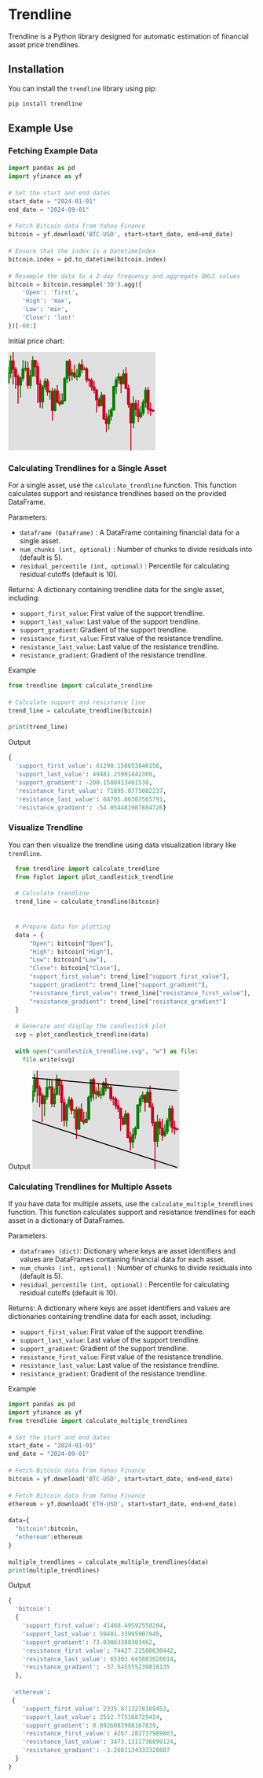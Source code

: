# Trendline

Trendline is a Python library designed for automatic estimation of financial asset price trendlines.

## Installation

You can install the `trendline` library using pip:

```bash
pip install trendline
```

## Example Use

### Fetching Example Data

```python
import pandas as pd
import yfinance as yf

# Set the start and end dates
start_date = "2024-01-01"
end_date = "2024-09-01"

# Fetch Bitcoin data from Yahoo Finance
bitcoin = yf.download('BTC-USD', start=start_date, end=end_date)

# Ensure that the index is a DatetimeIndex
bitcoin.index = pd.to_datetime(bitcoin.index)

# Resample the data to a 2-day frequency and aggregate OHLC values
bitcoin = bitcoin.resample('3D').agg({
    'Open': 'first',
    'High': 'max',
    'Low': 'min',
    'Close': 'last'
})[-60:]
```

Initial price chart:

![Candlestick Plot](images/candlestick.svg)


### Calculating Trendlines for a Single Asset
For a single asset, use the `calculate_trendline` function. This function calculates support and resistance trendlines based on the provided DataFrame.

Parameters:
- `dataframe (DataFrame)` : A DataFrame containing financial data for a single asset.
- `num_chunks (int, optional)` : Number of chunks to divide residuals into (default is 5).
- `residual_percentile (int, optional)` : Percentile for calculating residual cutoffs (default is 10).

Returns:
A dictionary containing trendline data for the single asset, including:
- `support_first_value`: First value of the support trendline.
- `support_last_value`: Last value of the support trendline.
- `support_gradient`: Gradient of the support trendline.
- `resistance_first_value`: First value of the resistance trendline.
- `resistance_last_value`: Last value of the resistance trendline.
- `resistance_gradient`: Gradient of the resistance trendline.


Example
```python
from trendline import calculate_trendline

# Calculate support and resistance line
trend_line = calculate_trendline(bitcoin)

print(trend_line)
```

Output
```python
{
  'support_first_value': 61290.158653846156, 
  'support_last_value': 49481.25901442308, 
  'support_gradient': -200.1508413461538, 
  'resistance_first_value': 71895.0775082237, 
  'resistance_last_value': 68705.86307565791, 
  'resistance_gradient': -54.054481907894726}
```

### Visualize Trendline
You can then visualize the trendline using data visualization library like `trendline`.

```python
  from trendline import calculate_trendline
  from fsplot import plot_candlestick_trendline

  # Calculate trendline
  trend_line = calculate_trendline(bitcoin)


  # Prepare data for plotting
  data = {
      "Open": bitcoin["Open"],
      "High": bitcoin["High"],
      "Low": bitcoin["Low"],
      "Close": bitcoin["Close"],
      "support_first_value": trend_line["support_first_value"],
      "support_gradient": trend_line["support_gradient"],
      "resistance_first_value": trend_line["resistance_first_value"],
      "resistance_gradient": trend_line["resistance_gradient"]
  }

  # Generate and display the candlestick plot
  svg = plot_candlestick_trendline(data)

  with open("candlestick_trendline.svg", "w") as file:
    file.write(svg)
```

Output
![Candlestick Plot with Trendline](images/candlestick_trendline.svg)



### Calculating Trendlines for Multiple Assets
If you have data for multiple assets, use the `calculate_multiple_trendlines` function. This function calculates support and resistance trendlines for each asset in a dictionary of DataFrames.

Parameters:
- `dataframes (dict)`: Dictionary where keys are asset identifiers and values are DataFrames containing financial data for each asset.
- `num_chunks (int, optional)` : Number of chunks to divide residuals into (default is 5).
- `residual_percentile (int, optional)` : Percentile for calculating residual cutoffs (default is 10).

Returns:
A dictionary where keys are asset identifiers and values are dictionaries containing trendline data for each asset, including:
- `support_first_value`: First value of the support trendline.
- `support_last_value`: Last value of the support trendline.
- `support_gradient`: Gradient of the support trendline.
- `resistance_first_value`: First value of the resistance trendline.
- `resistance_last_value`: Last value of the resistance trendline.
- `resistance_gradient`: Gradient of the resistance trendline.



Example
```python
import pandas as pd
import yfinance as yf
from trendline import calculate_multiple_trendlines

# Set the start and end dates
start_date = "2024-01-01"
end_date = "2024-09-01"

# Fetch Bitcoin data from Yahoo Finance
bitcoin = yf.download('BTC-USD', start=start_date, end=end_date)

# Fetch Bitcoin data from Yahoo Finance
ethereum = yf.download('ETH-USD', start=start_date, end=end_date)

data={
  "bitcoin":bitcoin,
  "ethereum":ethereum
}

multiple_trendlines = calculate_multiple_trendlines(data)
print(multiple_trendlines)

```

Output
```python
{
  'bitcoin': 
  {
    'support_first_value': 41460.49592550204,
    'support_last_value': 59401.33995907945,
    'support_gradient': 73.83063388303462,
    'resistance_first_value': 74427.21580630442,
    'resistance_last_value': 65303.645883028614,
    'resistance_gradient': -37.545555239818135
  },
 
 'ethereum': 
 {
    'support_first_value': 2335.8713278169453,
    'support_last_value': 2552.775168729424,
    'support_gradient': 0.8926083988167839,
    'resistance_first_value': 4267.282737989803,
    'resistance_last_value': 3473.1311736899124,
    'resistance_gradient': -3.2681134333328807
  }
}
```





